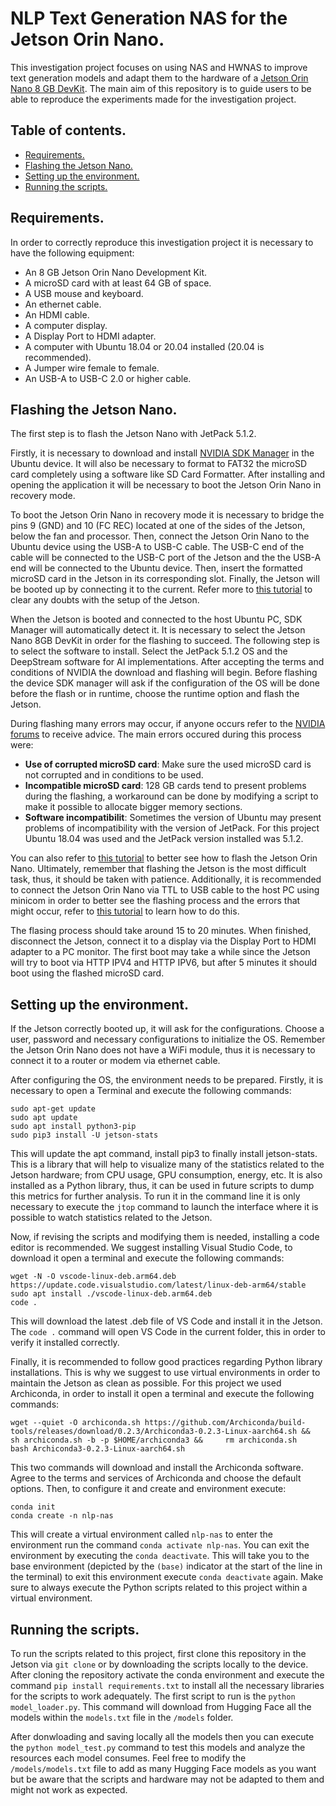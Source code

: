 # NLP Text Generation NAS for the Jetson Orin Nano.
This investigation project focuses on using NAS and HWNAS to improve text generation models and adapt them to the hardware of a [Jetson Orin Nano 8 GB DevKit](https://developer.nvidia.com/embedded/learn/get-started-jetson-orin-nano-devkit). The main aim of this repository is to guide users to be able to reproduce the experiments made for the investigation project.

## Table of contents. 
- [Requirements.](#requirements)
- [Flashing the Jetson Nano.](#flashing-the-jetson-nano)
- [Setting up the environment.](#setting-up-the-environment)
- [Running the scripts.](#running-the-scripts)


## Requirements.
In order to correctly reproduce this investigation project it is necessary to have the following equipment:
- An 8 GB Jetson Orin Nano Development Kit.
- A microSD card with at least 64 GB of space.
- A USB mouse and keyboard.
- An ethernet cable.
- An HDMI cable.
- A computer display.
- A Display Port to HDMI adapter.
- A computer with Ubuntu 18.04 or 20.04 installed (20.04 is recommended).
- A Jumper wire female to female.
- An USB-A to USB-C 2.0 or higher cable.

## Flashing the Jetson Nano.
The first step is to flash the Jetson Nano with JetPack 5.1.2.

Firstly, it is necessary to download and install [NVIDIA SDK Manager](https://developer.nvidia.com/sdk-manager) in the Ubuntu device. It will also be necessary to format to FAT32 the microSD card completely using a software like SD Card Formatter. After installing and opening the application it will be necessary to boot the Jetson Orin Nano in recovery mode.

To boot the Jetson Orin Nano in recovery mode it is necessary to bridge the pins 9 (GND) and 10 (FC REC) located at one of the sides of the Jetson, below the fan and processor. Then, connect the Jetson Orin Nano to the Ubuntu device using the USB-A to USB-C cable. The USB-C end of the cable will be connected to the USB-C port of the Jetson and the the USB-A end will be connected to the Ubuntu device. Then, insert the formatted microSD card in the Jetson in its corresponding slot. Finally, the Jetson will be booted up by connecting it to the current. Refer more to [this tutorial](https://youtu.be/Ucg5Zqm9ZMk?si=7n513QVXQBR1GK42&t=417) to clear any doubts with the setup of the Jetson.

When the Jetson is booted and connected to the host Ubuntu PC, SDK Manager will automatically detect it. It is necessary to select the Jetson Nano 8GB DevKit in order for the flashing to succeed. The following step is to select the software to install. Select the JetPack 5.1.2 OS and the DeepStream software for AI implementations. After accepting the terms and conditions of NVIDIA the download and flashing will begin. Before flashing the device SDK manager will ask if the configuration of the OS will be done before the flash or in runtime, choose the runtime option and flash the Jetson. 

During flashing many errors may occur, if anyone occurs refer to the [NVIDIA forums](https://forums.developer.nvidia.com/c/agx-autonomous-machines/jetson-embedded-systems/jetson-orin-nano/632) to receive advice. The main errors occured during this process were:
- **Use of corrupted microSD card**: Make sure the used microSD card is not corrupted and in conditions to be used.
- **Incompatible microSD card**: 128 GB cards tend to present problems during the flashing, a workaround can be done by modifying a script to make it possible to allocate bigger memory sections.
- **Software incompatibilit**: Sometimes the version of Ubuntu may present problems of incompatibility with the version of JetPack. For this project Ubuntu 18.04 was used and the JetPack version installed was 5.1.2.

You can also refer to [this tutorial](https://www.youtube.com/watch?v=Ucg5Zqm9ZMk) to better see how to flash the Jetson Orin Nano. Ultimately, remember that flashing the Jetson is the most difficult task, thus, it should be taken with patience. Additionally, it is recommended to connect the Jetson Orin Nano via TTL to USB cable to the host PC using minicom in order to better see the flashing process and the errors that might occur, refer to [this tutorial](https://www.youtube.com/watch?v=Kwpxhw41W50) to learn how to do this.

The flasing process should take around 15 to 20 minutes. When finished, disconnect the Jetson, connect it to a display via the Display Port to HDMI adapter to a PC monitor. The first boot may take a while since the Jetson will try to boot via HTTP IPV4 and HTTP IPV6, but after 5 minutes it should boot using the flashed microSD card.

## Setting up the environment.
If the Jetson correctly booted up, it will ask for the configurations. Choose a user, password and necessary configurations to initialize the OS. Remember the Jetson Orin Nano does not have a WiFi module, thus it is necessary to connect it to a router or modem via ethernet cable. 

After configuring the OS, the environment needs to be prepared. Firstly, it is necessary to open a Terminal and execute the following commands:
```
sudo apt-get update
sudo apt update
sudo apt install python3-pip
sudo pip3 install -U jetson-stats
```

This will update the apt command, install pip3 to finally install jetson-stats. This is a library that will help to visualize many of the statistics related to the Jetson hardware; from CPU usage, GPU consumption, energy, etc. It is also installed as a Python library, thus, it can be used in future scripts to dump this metrics for further analysis. To run it in the command line it is only necessary to execute the `jtop` command to launch the interface where it is possible to watch statistics related to the Jetson. 

Now, if revising the scripts and modifying them is needed, installing a code editor is recommended. We suggest installing Visual Studio Code, to download it open a terminal and execute the following commands:
```
wget -N -O vscode-linux-deb.arm64.deb https://update.code.visualstudio.com/latest/linux-deb-arm64/stable
sudo apt install ./vscode-linux-deb.arm64.deb
code .
```

This will download the latest .deb file of VS Code and install it in the Jetson. The `code .` command will open VS Code in the current folder, this in order to verify it installed correctly. 

Finally, it is recommended to follow good practices regarding Python library installations. This is why we suggest to use virtual environments in order to maintain the Jetson as clean as possible. For this project we used Archiconda, in order to install it open a terminal and execute the following commands: 
```
wget --quiet -O archiconda.sh https://github.com/Archiconda/build-tools/releases/download/0.2.3/Archiconda3-0.2.3-Linux-aarch64.sh &&     sh archiconda.sh -b -p $HOME/archiconda3 &&     rm archiconda.sh
bash Archiconda3-0.2.3-Linux-aarch64.sh 
```

This two commands will download and install the Archiconda software. Agree to the terms and services of Archiconda and choose the default options. Then, to configure it and create and environment execute:
```
conda init
conda create -n nlp-nas
```

This will create a virtual environment called `nlp-nas` to enter the environment run the command `conda activate nlp-nas`. You can exit the environment by executing the `conda deactivate`. This will take you to the base environment (depicted by the `(base)` indicator at the start of the line in the terminal) to exit this environment execute `conda deactivate` again. Make sure to always execute the Python scripts related to this project within a virtual environment.

## Running the scripts.
To run the scripts related to this project, first clone this repository in the Jetson via `git clone` or by downloading the scripts locally to the device. After cloning the repository activate the conda environment and execute the command `pip install requirements.txt` to install all the necessary libraries for the scripts to work adequately. The first script to run is the `python model_loader.py`. This command will download from Hugging Face all the models within the `models.txt` file in the `/models` folder. 

After donwloading and saving locally all the models then you can execute the `python model_test.py` command to test this models and analyze the resources each model consumes. Feel free to modify the `/models/models.txt` file to add as many Hugging Face models as you want but be aware that the scripts and hardware may not be adapted to them and might not work as expected.
